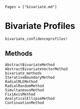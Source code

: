 ```@index
Pages = ["bivariate.md"]
```


# Bivariate Profiles

```@docs
bivariate_confidenceprofiles!
```

## Methods

```@docs
AbstractBivariateMethod
AbstractBivariateVectorMethod
bivariate_methods
IterativeBoundaryMethod
RadialMLEMethod
RadialRandomMethod
SimultaneousMethod
Fix1AxisMethod
AnalyticalEllipseMethod
ContinuationMethod
```